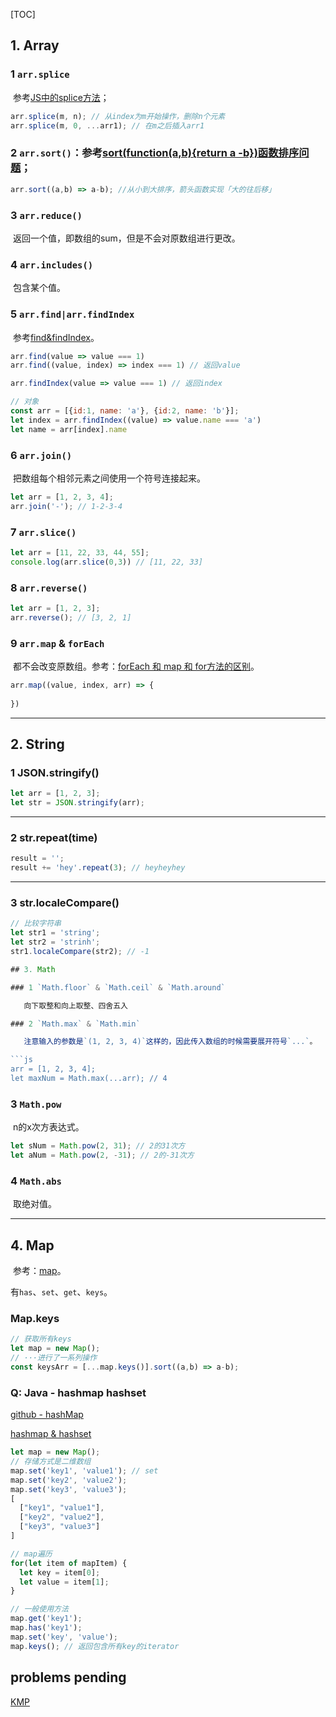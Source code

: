 [TOC]



## 1. Array

### 1 `arr.splice`

​	参考[JS中的splice方法](https://www.cnblogs.com/tian874540961/p/10246332.html)；

```js
arr.splice(m, n); // 从index为m开始操作，删除n个元素
arr.splice(m, 0, ...arr1); // 在m之后插入arr1
```

### 2 `arr.sort()`：参考[sort(function(a,b){return a -b})函数排序问题](https://blog.csdn.net/qq_43058026/article/details/104531495)；

```js
arr.sort((a,b) => a-b); //从小到大排序，箭头函数实现「大的往后移」
```

### 3 `arr.reduce()`

​	返回一个值，即数组的sum，但是不会对原数组进行更改。

### 4 `arr.includes()`

​	包含某个值。

### 5 `arr.find|arr.findIndex`

​	参考[find&findIndex](https://www.cnblogs.com/pwindy/p/13081171.html)。

```js
arr.find(value => value === 1)
arr.find((value, index) => index === 1) // 返回value

arr.findIndex(value => value === 1) // 返回index

// 对象
const arr = [{id:1, name: 'a'}, {id:2, name: 'b'}];
let index = arr.findIndex((value) => value.name === 'a')
let name = arr[index].name
```

### 6 `arr.join()`

​	把数组每个相邻元素之间使用一个符号连接起来。

```js
let arr = [1, 2, 3, 4];
arr.join('-'); // 1-2-3-4
```

### 7 `arr.slice()`

```js
let arr = [11, 22, 33, 44, 55];
console.log(arr.slice(0,3)) // [11, 22, 33]
```

### 8 `arr.reverse()`

```js
let arr = [1, 2, 3];
arr.reverse(); // [3, 2, 1]
```

### 9 `arr.map` & `forEach`

​	都不会改变原数组。参考：[forEach 和 map 和 for方法的区别](https://www.cnblogs.com/chaoyuehedy/p/6905422.html)。

```js
arr.map((value, index, arr) => {
  
})
```

****

## 2. String

### 1 JSON.stringify()

```js
let arr = [1, 2, 3];
let str = JSON.stringify(arr);
```

****

### 2 str.repeat(time)

```js
result = '';
result += 'hey'.repeat(3); // heyheyhey
```

****

### 3 str.localeCompare()

```js
// 比较字符串
let str1 = 'string';
let str2 = 'strinh';
str1.localeCompare(str2); // -1

## 3. Math

### 1 `Math.floor` & `Math.ceil` & `Math.around`

​	向下取整和向上取整、四舍五入

### 2 `Math.max` & `Math.min`

​	注意输入的参数是`(1, 2, 3, 4)`这样的，因此传入数组的时候需要展开符号`...`。

```js
arr = [1, 2, 3, 4];
let maxNum = Math.max(...arr); // 4
```

### 3 `Math.pow`

​	n的x次方表达式。

```js
let sNum = Math.pow(2, 31); // 2的31次方
let aNum = Math.pow(2, -31); // 2的-31次方
```

### 4 `Math.abs`

​	取绝对值。

****

## 4. Map

​	参考：[map](https://www.cnblogs.com/yuer20180726/p/11387699.html)。

​	有`has`、`set`、`get`、`keys`。

### Map.keys

```js
// 获取所有keys
let map = new Map();
// ···进行了一系列操作
const keysArr = [...map.keys()].sort((a,b) => a-b);
```



### Q: Java - hashmap hashset

[github - hashMap](https://github.com/CyC2018/CS-Notes/blob/master/notes/Java%20%E5%AE%B9%E5%99%A8.md#%E9%80%82%E9%85%8D%E5%99%A8%E6%A8%A1%E5%BC%8F)

[hashmap & hashset](https://blog.csdn.net/woshiluoye9/article/details/56667810)

```js
let map = new Map();
// 存储方式是二维数组
map.set('key1', 'value1'); // set
map.set('key2', 'value2');
map.set('key3', 'value3');
[
  ["key1", "value1"],
  ["key2", "value2"],
  ["key3", "value3"]
]

// map遍历
for(let item of mapItem) {
  let key = item[0];
  let value = item[1];
}

// 一般使用方法
map.get('key1');
map.has('key1');
map.set('key', 'value');
map.keys(); // 返回包含所有key的iterator
```

## problems pending

[KMP](http://www.ruanyifeng.com/blog/2013/05/Knuth–Morris–Pratt_algorithm.html)

